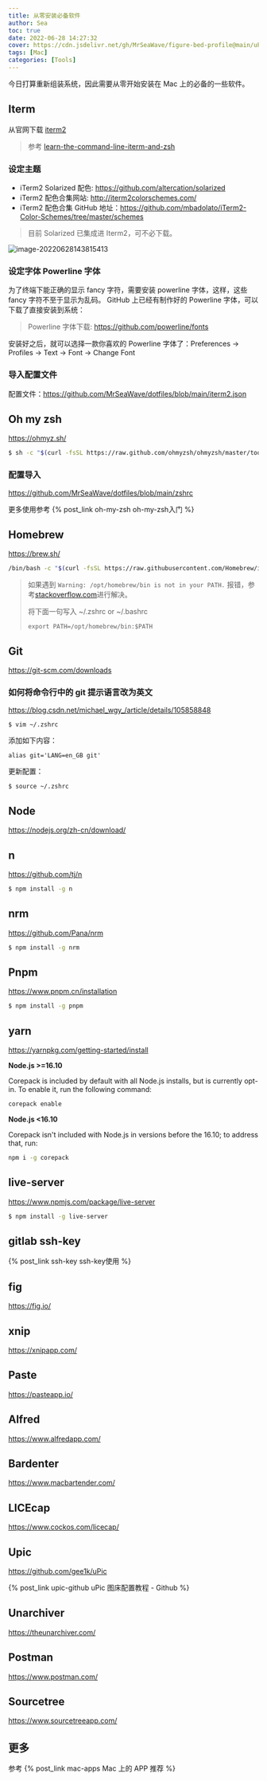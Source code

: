 ```yaml
---
title: 从零安装必备软件
author: Sea
toc: true
date: 2022-06-28 14:27:32
cover: https://cdn.jsdelivr.net/gh/MrSeaWave/figure-bed-profile@main/uPic/2022/EGMtcL_joon-ahn-skylines-20.jpeg
tags: [Mac]
categories: [Tools]
---
```


今日打算重新组装系统，因此需要从零开始安装在 Mac 上的必备的一些软件。

<!--more-->

## Iterm

从官网下载 [iterm2](https://iterm2.com/)

> 参考 [learn-the-command-line-iterm-and-zsh](https://xiaozhou.net/learn-the-command-line-iterm-and-zsh-2017-06-23.html)

### 设定主题

- iTerm2 Solarized 配色: https://github.com/altercation/solarized
- iTerm2 配色合集网站: http://iterm2colorschemes.com/
- iTerm2 配色合集 GitHub 地址：https://github.com/mbadolato/iTerm2-Color-Schemes/tree/master/schemes

> 目前 Solarized 已集成进 Iterm2，可不必下载。

![image-20220628143815413](https://cdn.jsdelivr.net/gh/MrSeaWave/figure-bed-profile@main/uPic/2022/f7PUYA_image-20220628143815413.png)

### 设定字体 **Powerline 字体**

为了终端下能正确的显示 fancy 字符，需要安装 powerline 字体，这样，这些 fancy 字符不至于显示为乱码。 GitHub 上已经有制作好的 Powerline 字体，可以下载了直接安装到系统：

> Powerline 字体下载: https://github.com/powerline/fonts

安装好之后，就可以选择一款你喜欢的 Powerline 字体了：Preferences -> Profiles -> Text -> Font -> Change Font

### 导入配置文件

配置文件：https://github.com/MrSeaWave/dotfiles/blob/main/iterm2.json

## Oh my zsh

https://ohmyz.sh/

```bash
$ sh -c "$(curl -fsSL https://raw.github.com/ohmyzsh/ohmyzsh/master/tools/install.sh)"
```

### 配置导入

https://github.com/MrSeaWave/dotfiles/blob/main/zshrc

更多使用参考 {% post_link oh-my-zsh oh-my-zsh入门 %}

## Homebrew

https://brew.sh/

```bash
/bin/bash -c "$(curl -fsSL https://raw.githubusercontent.com/Homebrew/install/HEAD/install.sh)"
```

> 如果遇到 `Warning: /opt/homebrew/bin is not in your PATH.` 报错，参考[stackoverflow.com](https://stackoverflow.com/questions/65487249/getting-a-warning-when-installing-homebrew-on-macos-big-sur-m1-chip)进行解决。
>
> 将下面一句写入 ~/.zshrc or ~/.bashrc
>
> `export PATH=/opt/homebrew/bin:$PATH`

## Git

https://git-scm.com/downloads

### 如何将命令行中的 git 提示语言改为英文

https://blog.csdn.net/michael_wgy_/article/details/105858848

```shell
$ vim ~/.zshrc
```

添加如下内容：

```
alias git='LANG=en_GB git'
```

更新配置：

```shell
$ source ~/.zshrc
```

## Node

https://nodejs.org/zh-cn/download/

## n

https://github.com/tj/n

```bash
$ npm install -g n
```

## nrm

https://github.com/Pana/nrm

```bash
$ npm install -g nrm
```

## Pnpm

https://www.pnpm.cn/installation

```bash
$ npm install -g pnpm
```

## yarn

https://yarnpkg.com/getting-started/install

**Node.js >=16.10**

Corepack is included by default with all Node.js installs, but is currently opt-in. To enable it, run the following command:

```bash
corepack enable
```

**Node.js <16.10**

Corepack isn't included with Node.js in versions before the 16.10; to address that, run:

```bash
npm i -g corepack
```

## live-server

https://www.npmjs.com/package/live-server

```bash
$ npm install -g live-server
```

## gitlab ssh-key

{% post_link ssh-key ssh-key使用 %}

## fig

https://fig.io/

## xnip

https://xnipapp.com/

## Paste

https://pasteapp.io/

## Alfred

https://www.alfredapp.com/

## Bardenter

https://www.macbartender.com/

## LICEcap

https://www.cockos.com/licecap/

## Upic

https://github.com/gee1k/uPic

{% post_link upic-github uPic 图床配置教程 - Github %}

## Unarchiver

https://theunarchiver.com/

## Postman

https://www.postman.com/

## Sourcetree

https://www.sourcetreeapp.com/

## 更多

参考 {% post_link mac-apps Mac 上的 APP 推荐 %}
